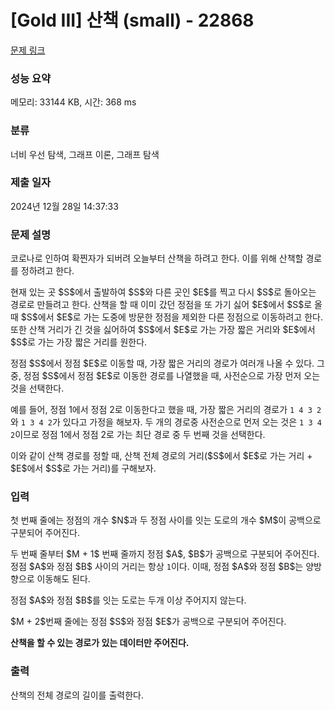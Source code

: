 # [Gold III] 산책 (small) - 22868 

[문제 링크](https://www.acmicpc.net/problem/22868) 

### 성능 요약

메모리: 33144 KB, 시간: 368 ms

### 분류

너비 우선 탐색, 그래프 이론, 그래프 탐색

### 제출 일자

2024년 12월 28일 14:37:33

### 문제 설명

<p>코로나로 인하여 확찐자가 되버려 오늘부터 산책을 하려고 한다. 이를 위해 산책할 경로를 정하려고 한다.</p>

<p>현재 있는 곳 $S$에서 출발하여 $S$와 다른 곳인 $E$를 찍고 다시 $S$로 돌아오는 경로로 만들려고 한다. 산책을 할 때 이미 갔던 정점을 또 가기 싫어 $E$에서 $S$로 올 때 $S$에서 $E$로 가는 도중에 방문한 정점을 제외한 다른 정점으로 이동하려고 한다. 또한 산책 거리가 긴 것을 싫어하여 $S$에서 $E$로 가는 가장 짧은 거리와 $E$에서 $S$로 가는 가장 짧은 거리를 원한다.</p>

<p>정점 $S$에서 정점 $E$로 이동할 때, 가장 짧은 거리의 경로가 여러개 나올 수 있다. 그 중, 정점 $S$에서 정점 $E$로 이동한 경로를 나열했을 때, 사전순으로 가장 먼저 오는 것을 선택한다.</p>

<p>예를 들어, 정점 1에서 정점 2로 이동한다고 했을 때, 가장 짧은 거리의 경로가 <code>1 4 3 2</code>와 <code>1 3 4 2</code>가 있다고 가정을 해보자. 두 개의 경로중 사전순으로 먼저 오는 것은 <code>1 3 4 2</code>이므로 정점 1에서 정점 2로 가는 최단 경로 중 두 번째 것을 선택한다.</p>

<p>이와 같이 산책 경로를 정할 때, 산책 전체 경로의 거리($S$에서 $E$로 가는 거리 + $E$에서 $S$로 가는 거리)를 구해보자.</p>

### 입력 

 <p>첫 번째 줄에는 정점의 개수 $N$과 두 정점 사이를 잇는 도로의 개수 $M$이 공백으로 구분되어 주어진다.</p>

<p>두 번째 줄부터 $M + 1$ 번째 줄까지 정점 $A$, $B$가 공백으로 구분되어 주어진다. 정점 $A$와 정점 $B$ 사이의 거리는 항상 <code>1</code>이다. 이때, 정점 $A$와 정점 $B$는 양방향으로 이동해도 된다.</p>

<p>정점 $A$와 정점 $B$를 잇는 도로는 두개 이상 주어지지 않는다.</p>

<p>$M + 2$번째 줄에는 정점 $S$와 정점 $E$가 공백으로 구분되어 주어진다.</p>

<p><strong>산책을 할 수 있는 경로가 있는 데이터만 주어진다.</strong></p>

### 출력 

 <p>산책의 전체 경로의 길이를 출력한다.</p>

